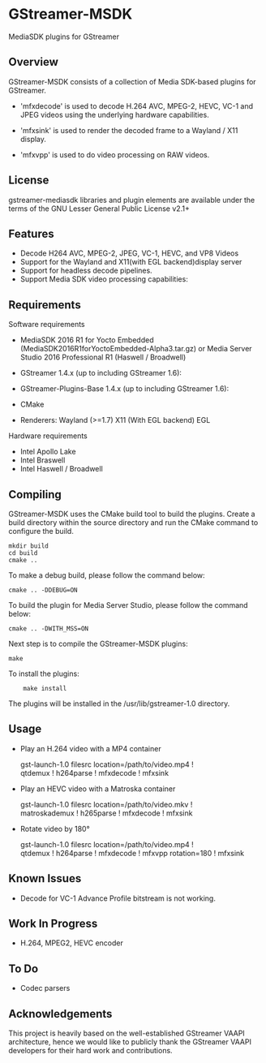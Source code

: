 

GStreamer-MSDK
==============
  MediaSDK plugins for GStreamer


Overview
--------

GStreamer-MSDK consists of a collection of Media SDK-based plugins for
GStreamer.

  * 'mfxdecode' is used to decode H.264 AVC, MPEG-2, HEVC, VC-1 and
    JPEG videos using the underlying hardware capabilities. 

  * 'mfxsink' is used to render the decoded frame to a Wayland / X11
    display.

  * 'mfxvpp' is used to do video processing on RAW videos.


License
-------

gstreamer-mediasdk libraries and plugin elements are available
under the terms of the GNU Lesser General Public License v2.1+


Features
--------

 - Decode H264 AVC, MPEG-2, JPEG, VC-1, HEVC, and VP8 Videos
 - Support for the Wayland and X11(with EGL backend)display server
 - Support for headless decode pipelines.
 - Support Media SDK video processing capabilities:


Requirements
------------

Software requirements

  * MediaSDK 2016 R1 for Yocto Embedded (MediaSDK2016R1forYoctoEmbedded-Alpha3.tar.gz) or
    Media Server Studio 2016 Professional R1 (Haswell / Broadwell)
  * GStreamer 1.4.x (up to including GStreamer 1.6):
  * GStreamer-Plugins-Base 1.4.x (up to including GStreamer 1.6):
  * CMake
  
  * Renderers:
      Wayland (>=1.7)
      X11 (With EGL backend)
      EGL

Hardware requirements

  * Intel Apollo Lake
  * Intel Braswell
  * Intel Haswell / Broadwell

Compiling
---------

GStreamer-MSDK uses the CMake build tool to build the plugins.
Create a build directory within the source directory and run the CMake
command to configure the build.

	mkdir build
	cd build
	cmake ..

To make a debug build, please follow the command below:

	cmake .. -DDEBUG=ON
		

To build the plugin for Media Server Studio, please follow the command below:

	cmake .. -DWITH_MSS=ON
		

Next step is to compile the GStreamer-MSDK plugins:

	make

To install the plugins:

        make install

The plugins will be installed in the /usr/lib/gstreamer-1.0 directory.


Usage
-----

 - Play an H.264 video with a MP4 container

    gst-launch-1.0 filesrc location=/path/to/video.mp4 ! \
          qtdemux ! h264parse ! mfxdecode ! mfxsink
 

 - Play an HEVC video with a Matroska container

	gst-launch-1.0 filesrc location=/path/to/video.mkv ! \
			matroskademux ! h265parse ! mfxdecode ! mfxsink

 - Rotate video by 180°
 
	 gst-launch-1.0 filesrc location=/path/to/video.mp4 ! \
			 qtdemux ! h264parse ! mfxdecode ! mfxvpp rotation=180 ! mfxsink


Known Issues
-----------

  * Decode for VC-1 Advance Profile bitstream is not working.


Work In Progress
----------------

 - H.264, MPEG2, HEVC encoder

 
To Do
-----

 - Codec parsers


Acknowledgements
----------------

This project is heavily based on the well-established GStreamer VAAPI architecture, hence we would like to publicly thank the GStreamer VAAPI developers for their hard work and contributions.


